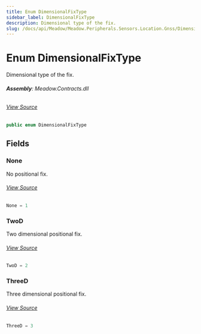 ```yaml
---
title: Enum DimensionalFixType
sidebar_label: DimensionalFixType
description: Dimensional type of the fix.
slug: /docs/api/Meadow/Meadow.Peripherals.Sensors.Location.Gnss/DimensionalFixType
---
```

# Enum DimensionalFixType
Dimensional type of the fix.

###### **Assembly**: Meadow.Contracts.dll
###### [View Source](https://github.com/WildernessLabs/Meadow.Contracts.git/blob/develop/Source/Meadow.Contracts/Peripherals/Sensors/Location/Gnss/DimensionalFixType.cs#L6)
```csharp title="Declaration"
public enum DimensionalFixType
```
## Fields
### None
No positional fix.
###### [View Source](https://github.com/WildernessLabs/Meadow.Contracts.git/blob/develop/Source/Meadow.Contracts/Peripherals/Sensors/Location/Gnss/DimensionalFixType.cs#L11)
```csharp title="Declaration"
None = 1
```
### TwoD
Two dimensional positional fix.
###### [View Source](https://github.com/WildernessLabs/Meadow.Contracts.git/blob/develop/Source/Meadow.Contracts/Peripherals/Sensors/Location/Gnss/DimensionalFixType.cs#L15)
```csharp title="Declaration"
TwoD = 2
```
### ThreeD
Three dimensional positional fix.
###### [View Source](https://github.com/WildernessLabs/Meadow.Contracts.git/blob/develop/Source/Meadow.Contracts/Peripherals/Sensors/Location/Gnss/DimensionalFixType.cs#L19)
```csharp title="Declaration"
ThreeD = 3
```
